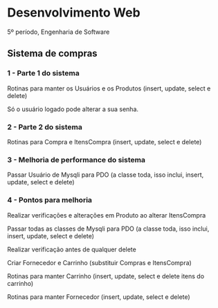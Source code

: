 # Desenvolvimento Web
5º período, Engenharia de Software

##  Sistema de compras

### 1 - Parte 1 do sistema

Rotinas para manter os Usuários e os Produtos (insert, update, select e delete)

Só o usuário logado pode alterar a sua senha.

### 2 - Parte 2 do sistema

Rotinas para Compra e ItensCompra (insert, update, select e delete)

### 3 - Melhoria de performance do sistema

Passar Usuário de Mysqli para PDO (a classe toda, isso inclui, insert, update, select e delete)

### 4 - Pontos para melhoria

Realizar verificações e alterações em Produto ao alterar ItensCompra

Passar todas as classes de Mysqli para PDO (a classe toda, isso inclui, insert, update, select e delete)

Realizar verificação antes de qualquer delete

Criar Fornecedor e Carrinho (substituir Compras e ItensCompra)

Rotinas para manter Carrinho (insert, update, select e delete itens do carrinho)

Rotinas para manter Fornecedor (insert, update, select e delete)
